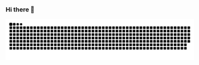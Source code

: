 ### Hi there 👋

<picture>
  <source media="(prefers-color-scheme: dark)" srcset="https://raw.githubusercontent.com/onedou/onedou/output/github-contribution-grid-snake-dark.svg" />
  <source media="(prefers-color-scheme: light)" srcset="https://raw.githubusercontent.com/onedou/onedou/output/github-contribution-grid-snake.svg" />
  <img alt="github-snake" src="https://raw.githubusercontent.com/onedou/onedou/output/github-contribution-grid-snake.svg" />
</picture>

<!--
**onedou/onedou** is a ✨ _special_ ✨ repository because its `README.md` (this file) appears on your GitHub profile.

Here are some ideas to get you started:

- 🔭 I’m currently working on ...
- 🌱 I’m currently learning ...
- 👯 I’m looking to collaborate on ...
- 🤔 I’m looking for help with ...
- 💬 Ask me about ...
- 📫 How to reach me: ...
- 😄 Pronouns: ...
- ⚡ Fun fact: ...
-->
